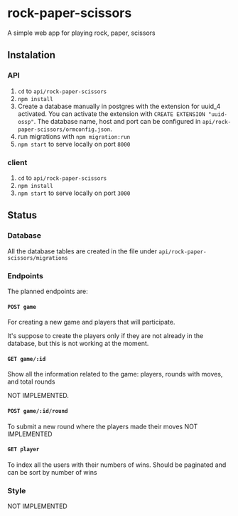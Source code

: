 # rock-paper-scissors
A simple web app for playing rock, paper, scissors

## Instalation
### API
1. `cd` to `api/rock-paper-scissors`
2. `npm install`
3. Create a database manually in postgres with the extension for uuid_4 activated. You can activate the extension with `CREATE EXTENSION "uuid-ossp"`. The database name, host and port can be configured in `api/rock-paper-scissors/ormconfig.json`.
4. run migrations with `npm migration:run`
5. `npm start` to serve locally on port `8000`

### client
1. `cd` to `api/rock-paper-scissors`
2. `npm install`
3. `npm start` to serve locally on port `3000`

## Status
### Database
All the database tables are created in the file under `api/rock-paper-scissors/migrations`

### Endpoints
The planned endpoints are:
#### `POST game` 
For creating a new game and players that will participate.

It's suppose to create the players only if they are not already in the database, but this is not working at the moment.

#### `GET game/:id` 
Show all the information related to the game: players, rounds with moves, and total rounds

NOT IMPLEMENTED.

#### `POST game/:id/round`
To submit a new round where the players made their moves
NOT IMPLEMENTED

#### `GET player`
To index all the users with their numbers of wins. Should be paginated and can be sort by number of wins

### Style
NOT IMPLEMENTED





